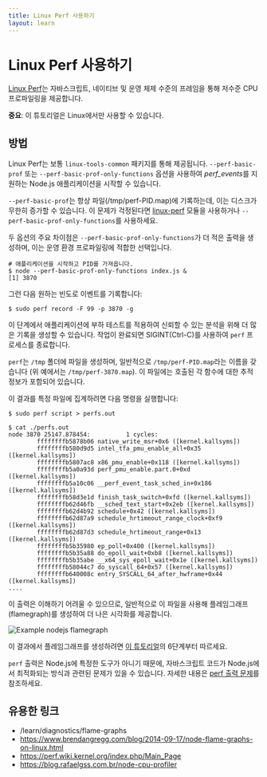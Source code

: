 ```yaml
---
title: Linux Perf 사용하기
layout: learn
---
```


# Linux Perf 사용하기

[Linux Perf](https://perf.wiki.kernel.org/index.php/Main_Page)는 자바스크립트, 네이티브 및 운영 체제 수준의 프레임을 통해 저수준 CPU 프로파일링을 제공합니다.

**중요**: 이 튜토리얼은 Linux에서만 사용할 수 있습니다.

## 방법

Linux Perf는 보통 `linux-tools-common` 패키지를 통해 제공됩니다. `--perf-basic-prof` 또는 `--perf-basic-prof-only-functions` 옵션을 사용하여 *perf_events*를 지원하는 Node.js 애플리케이션을 시작할 수 있습니다.

`--perf-basic-prof`는 항상 파일(/tmp/perf-PID.map)에 기록하는데, 이는 디스크가 무한히 증가할 수 있습니다. 이 문제가 걱정된다면 [linux-perf](https://www.npmjs.com/package/linux-perf) 모듈을 사용하거나 `--perf-basic-prof-only-functions`를 사용하세요.

두 옵션의 주요 차이점은 `--perf-basic-prof-only-functions`가 더 적은 출력을 생성하며, 이는 운영 환경 프로파일링에 적합한 선택입니다.

```console
# 애플리케이션을 시작하고 PID를 가져옵니다.
$ node --perf-basic-prof-only-functions index.js &
[1] 3870
```

그런 다음 원하는 빈도로 이벤트를 기록합니다:

```console
$ sudo perf record -F 99 -p 3870 -g
```

이 단계에서 애플리케이션에 부하 테스트를 적용하여 신뢰할 수 있는 분석을 위해 더 많은 기록을 생성할 수 있습니다. 작업이 완료되면 SIGINT(Ctrl-C)를 사용하여 `perf` 프로세스를 종료합니다.

`perf`는 `/tmp` 폴더에 파일을 생성하며, 일반적으로 `/tmp/perf-PID.map`라는 이름을 갖습니다 (위 예에서는 `/tmp/perf-3870.map`). 이 파일에는 호출된 각 함수에 대한 추적 정보가 포함되어 있습니다.

이 결과를 특정 파일에 집계하려면 다음 명령을 실행합니다:

```console
$ sudo perf script > perfs.out
```

```console
$ cat ./perfs.out
node 3870 25147.878454:          1 cycles:
        ffffffffb5878b06 native_write_msr+0x6 ([kernel.kallsyms])
        ffffffffb580d9d5 intel_tfa_pmu_enable_all+0x35 ([kernel.kallsyms])
        ffffffffb5807ac8 x86_pmu_enable+0x118 ([kernel.kallsyms])
        ffffffffb5a0a93d perf_pmu_enable.part.0+0xd ([kernel.kallsyms])
        ffffffffb5a10c06 __perf_event_task_sched_in+0x186 ([kernel.kallsyms])
        ffffffffb58d3e1d finish_task_switch+0xfd ([kernel.kallsyms])
        ffffffffb62d46fb __sched_text_start+0x2eb ([kernel.kallsyms])
        ffffffffb62d4b92 schedule+0x42 ([kernel.kallsyms])
        ffffffffb62d87a9 schedule_hrtimeout_range_clock+0xf9 ([kernel.kallsyms])
        ffffffffb62d87d3 schedule_hrtimeout_range+0x13 ([kernel.kallsyms])
        ffffffffb5b35980 ep_poll+0x400 ([kernel.kallsyms])
        ffffffffb5b35a88 do_epoll_wait+0xb8 ([kernel.kallsyms])
        ffffffffb5b35abe __x64_sys_epoll_wait+0x1e ([kernel.kallsyms])
        ffffffffb58044c7 do_syscall_64+0x57 ([kernel.kallsyms])
        ffffffffb640008c entry_SYSCALL_64_after_hwframe+0x44 ([kernel.kallsyms])
....
```

이 출력은 이해하기 어려울 수 있으므로, 일반적으로 이 파일을 사용해 플레임그래프(flamegraph)를 생성하여 더 나은 시각화를 제공합니다.

![Example nodejs flamegraph](https://user-images.githubusercontent.com/26234614/129488674-8fc80fd5-549e-4a80-8ce2-2ba6be20f8e8.png)

이 결과에서 플레임그래프를 생성하려면 [이 튜토리얼](/learn/diagnostics/flame-graphs#create-a-flame-graph-with-system-perf-tools)의 6단계부터 따르세요.

`perf` 출력은 Node.js에 특정한 도구가 아니기 때문에, 자바스크립트 코드가 Node.js에서 최적화되는 방식과 관련된 문제가 있을 수 있습니다. 자세한 내용은 [perf 출력 문제](/learn/diagnostics/flame-graphs#perf-output-issues)를 참조하세요.

## 유용한 링크

- /learn/diagnostics/flame-graphs
- https://www.brendangregg.com/blog/2014-09-17/node-flame-graphs-on-linux.html
- https://perf.wiki.kernel.org/index.php/Main_Page
- https://blog.rafaelgss.com.br/node-cpu-profiler
